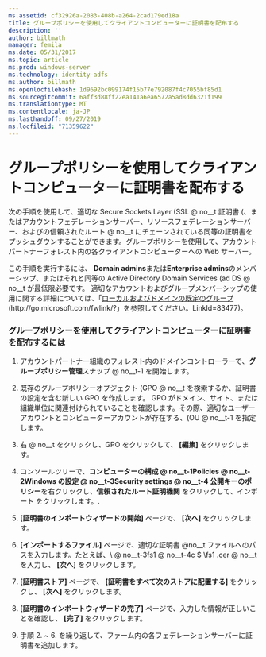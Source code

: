 ```yaml
---
ms.assetid: cf32926a-2083-408b-a264-2cad179ed18a
title: グループポリシーを使用してクライアントコンピューターに証明書を配布する
description: ''
author: billmath
manager: femila
ms.date: 05/31/2017
ms.topic: article
ms.prod: windows-server
ms.technology: identity-adfs
ms.author: billmath
ms.openlocfilehash: 1d9692bc099174f15b77e792087f4c7055bf85d1
ms.sourcegitcommit: 6aff3d88ff22ea141a6ea6572a5ad8dd6321f199
ms.translationtype: MT
ms.contentlocale: ja-JP
ms.lasthandoff: 09/27/2019
ms.locfileid: "71359622"
---
```

# <a name="distribute-certificates-to-client-computers-by-using-group-policy"></a>グループポリシーを使用してクライアントコンピューターに証明書を配布する


次の手順を使用して、適切な Secure Sockets Layer \(SSL @ no__t 証明書 \(、またはアカウントフェデレーションサーバー、リソースフェデレーションサーバー、およびの信頼されたルート @ no__t にチェーンされている同等の証明書をプッシュダウンすることができます。グループポリシーを使用して、アカウントパートナーフォレスト内の各クライアントコンピューターへの Web サーバー。  
  
この手順を実行するには、 **Domain admins**または**Enterprise admins**のメンバーシップ、またはそれと同等の Active Directory Domain Services \(ad DS @ no__t が最低限必要です。  適切なアカウントおよびグループメンバーシップの使用に関する詳細については、「[ローカルおよびドメインの既定のグループ](https://go.microsoft.com/fwlink/?LinkId=83477) \(http:\/\/go.microsoft.com\/fwlink\/?」を参照してください。LinkId\=83477\)。   
  
### <a name="to-distribute-certificates-to-client-computers-by-using-group-policy"></a>グループポリシーを使用してクライアントコンピューターに証明書を配布するには  
  
1.  アカウントパートナー組織のフォレスト内のドメインコントローラーで、**グループポリシー管理**スナップ @ no__t-1 を開始します。  
  
2.  既存のグループポリシーオブジェクト \(GPO @ no__t を検索するか、証明書の設定を含む新しい GPO を作成します。 GPO がドメイン、サイト、または組織単位に関連付けられていることを確認します。その際、適切なユーザーアカウントとコンピューターアカウントが存在する、\(OU @ no__t-1 を指定します。  
  
3.  右 @ no__t をクリックし、GPO をクリックして、 **[編集]** をクリックします。  
  
4.  コンソールツリーで、**コンピューターの構成 @ no__t-1Policies @ no__t-2Windows の設定 @ no__t-3Security settings @ no__t-4 公開キーのポリシー**を右クリックし、**信頼されたルート証明機関** をクリックして、インポート をクリックします。.  
  
5.  **[証明書のインポートウィザードの開始]** ページで、 **[次へ]** をクリックします。  
  
6.  **[インポートするファイル]** ページで、適切な証明書 @no__t ファイルへのパスを入力します。たとえば、\\ @ no__t-3fs1 @ no__t-4c $ \\fs1 .cer @ no__t を入力し、 **[次へ]** をクリックします。  
  
7.  **[証明書ストア]** ページで、 **[証明書をすべて次のストアに配置する]** をクリックし、 **[次へ]** をクリックします。  
  
8.  **[証明書のインポートウィザードの完了]** ページで、入力した情報が正しいことを確認し、 **[完了]** をクリックします。  
  
9. 手順 2. ~ 6. を繰り返して、ファーム内の各フェデレーションサーバーに証明書を追加します。  
